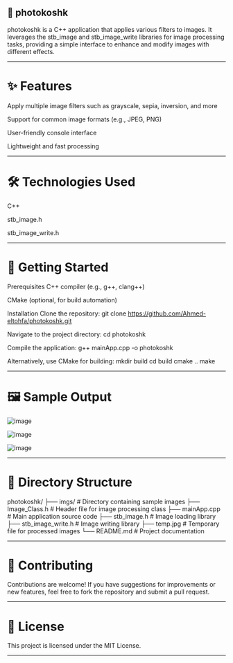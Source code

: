 ## 📸 photokoshk
photokoshk is a C++ application that applies various filters to images. It leverages the stb_image and stb_image_write libraries for image processing tasks, providing a simple interface to enhance and modify images with different effects.

---

# ✨ Features
  Apply multiple image filters such as grayscale, sepia, inversion, and more
  
  Support for common image formats (e.g., JPEG, PNG)
  
  User-friendly console interface
  
  Lightweight and fast processing

---

# 🛠️ Technologies Used
  C++
  
  stb_image.h
  
  stb_image_write.h

---

# 🚀 Getting Started
  Prerequisites
  C++ compiler (e.g., g++, clang++)
  
  CMake (optional, for build automation)
  
  Installation
  Clone the repository:
    git clone https://github.com/Ahmed-eltohfa/photokoshk.git
    
  Navigate to the project directory:
    cd photokoshk
    
  Compile the application:
    g++ mainApp.cpp -o photokoshk
    
  Alternatively, use CMake for building:
    mkdir build
    cd build
    cmake ..
    make

---

# 🖼️ Sample Output
  ![image](https://github.com/user-attachments/assets/42aed531-0274-4181-bf45-1f379b9a68fd)
  
  ![image](https://github.com/user-attachments/assets/84d78625-ab0c-43bb-8fba-03292cb277c6)
  
  ![image](https://github.com/user-attachments/assets/e66f93b7-6dec-4caa-b788-8e1e3065bb16)

---

# 📁 Directory Structure
  photokoshk/
  ├── imgs/                  # Directory containing sample images
  ├── Image_Class.h          # Header file for image processing class
  ├── mainApp.cpp            # Main application source code
  ├── stb_image.h            # Image loading library
  ├── stb_image_write.h      # Image writing library
  ├── temp.jpg               # Temporary file for processed images
  └── README.md              # Project documentation

---

# 🤝 Contributing
  Contributions are welcome! If you have suggestions for improvements or new features, feel free to fork the repository and submit a pull request.

---

# 📄 License
  This project is licensed under the MIT License.
  
---
